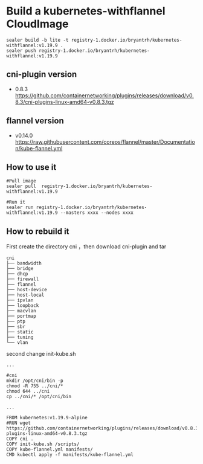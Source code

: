 # Build a kubernetes-withflannel CloudImage

```shell script
sealer build -b lite -t registry-1.docker.io/bryantrh/kubernetes-withflannel:v1.19.9 .
sealer push registry-1.docker.io/bryantrh/kubernetes-withflannel:v1.19.9
```

## cni-plugin version

+ 0.8.3 https://github.com/containernetworking/plugins/releases/download/v0.8.3/cni-plugins-linux-amd64-v0.8.3.tgz

## flannel version
+ v0.14.0 https://raw.githubusercontent.com/coreos/flannel/master/Documentation/kube-flannel.yml

## How to use it
```
#Pull image
sealer pull  registry-1.docker.io/bryantrh/kubernetes-withflannel:v1.19.9

#Run it
sealer run registry-1.docker.io/bryantrh/kubernetes-withflannel:v1.19.9 --masters xxxx --nodes xxxx
```

##  How to rebuild it
First create the directory cni ，then download cni-plugin and tar
```
cni
├── bandwidth
├── bridge
├── dhcp
├── firewall
├── flannel
├── host-device
├── host-local
├── ipvlan
├── loopback
├── macvlan
├── portmap
├── ptp
├── sbr
├── static
├── tuning
└── vlan
```

second change init-kube.sh
```
...

#cni
mkdir /opt/cni/bin -p
chmod -R 755 ../cni/*
chmod 644 ../cni
cp ../cni/* /opt/cni/bin

...
```


```shell script
FROM kubernetes:v1.19.9-alpine
#RUN wget https://github.com/containernetworking/plugins/releases/download/v0.8.3/cni-plugins-linux-amd64-v0.8.3.tgz 
COPY cni .
COPY init-kube.sh /scripts/
COPY kube-flannel.yml manifests/
CMD kubectl apply -f manifests/kube-flannel.yml
```
